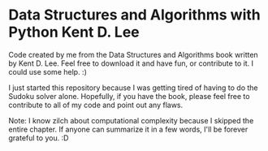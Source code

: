 # Data Structures and Algorithms with Python Kent D. Lee
 Code created by me from the Data Structures and Algorithms book written by Kent D. Lee. Feel free to download it and have fun, or contribute to it. I could use some help. :)
 
 I just started this repository because I was getting tired of having to do the Sudoku solver alone. Hopefully, if you have the book, please feel free to contribute to all of my code and point out any flaws.

 Note: I know zilch about computational complexity because I skipped the entire chapter. If anyone can summarize it in a few words, I'll be forever grateful to you. :D